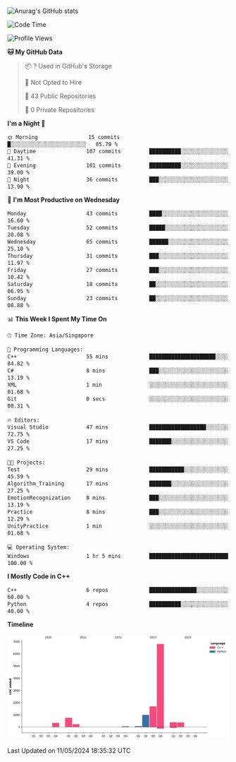 ![Anurag's GitHub stats](https://github-readme-stats.vercel.app/api?username=OnePointFive99&show_icons=true&theme=transparent)

<!--START_SECTION:waka-->
![Code Time](http://img.shields.io/badge/Code%20Time-91%20hrs%2038%20mins-blue)

![Profile Views](http://img.shields.io/badge/Profile%20Views-0-blue)

**🐱 My GitHub Data** 

> 📦 ? Used in GitHub's Storage 
 > 
> 🚫 Not Opted to Hire
 > 
> 📜 43 Public Repositories 
 > 
> 🔑 0 Private Repositories 
 > 
**I'm a Night 🦉** 

```text
🌞 Morning                15 commits          █░░░░░░░░░░░░░░░░░░░░░░░░   05.79 % 
🌆 Daytime                107 commits         ██████████░░░░░░░░░░░░░░░   41.31 % 
🌃 Evening                101 commits         ██████████░░░░░░░░░░░░░░░   39.00 % 
🌙 Night                  36 commits          ███░░░░░░░░░░░░░░░░░░░░░░   13.90 % 
```
📅 **I'm Most Productive on Wednesday** 

```text
Monday                   43 commits          ████░░░░░░░░░░░░░░░░░░░░░   16.60 % 
Tuesday                  52 commits          █████░░░░░░░░░░░░░░░░░░░░   20.08 % 
Wednesday                65 commits          ██████░░░░░░░░░░░░░░░░░░░   25.10 % 
Thursday                 31 commits          ███░░░░░░░░░░░░░░░░░░░░░░   11.97 % 
Friday                   27 commits          ███░░░░░░░░░░░░░░░░░░░░░░   10.42 % 
Saturday                 18 commits          ██░░░░░░░░░░░░░░░░░░░░░░░   06.95 % 
Sunday                   23 commits          ██░░░░░░░░░░░░░░░░░░░░░░░   08.88 % 
```


📊 **This Week I Spent My Time On** 

```text
🕑︎ Time Zone: Asia/Singapore

💬 Programming Languages: 
C++                      55 mins             █████████████████████░░░░   84.82 % 
C#                       8 mins              ███░░░░░░░░░░░░░░░░░░░░░░   13.19 % 
XML                      1 min               ░░░░░░░░░░░░░░░░░░░░░░░░░   01.68 % 
Git                      0 secs              ░░░░░░░░░░░░░░░░░░░░░░░░░   00.31 % 

🔥 Editors: 
Visual Studio            47 mins             ██████████████████░░░░░░░   72.75 % 
VS Code                  17 mins             ███████░░░░░░░░░░░░░░░░░░   27.25 % 

🐱‍💻 Projects: 
Test                     29 mins             ███████████░░░░░░░░░░░░░░   45.59 % 
Algorithm_Training       17 mins             ███████░░░░░░░░░░░░░░░░░░   27.25 % 
EmotionRecognization     8 mins              ███░░░░░░░░░░░░░░░░░░░░░░   13.19 % 
Practice                 8 mins              ███░░░░░░░░░░░░░░░░░░░░░░   12.29 % 
UnityPractice            1 min               ░░░░░░░░░░░░░░░░░░░░░░░░░   01.68 % 

💻 Operating System: 
Windows                  1 hr 5 mins         █████████████████████████   100.00 % 
```

**I Mostly Code in C++** 

```text
C++                      6 repos             ███████████████░░░░░░░░░░   60.00 % 
Python                   4 repos             ██████████░░░░░░░░░░░░░░░   40.00 % 
```



**Timeline**

![Lines of Code chart](https://raw.githubusercontent.com/OnePointFive99/OnePointFive99/main/assets/bar_graph.png)


 Last Updated on 11/05/2024 18:35:32 UTC
<!--END_SECTION:waka-->

  
